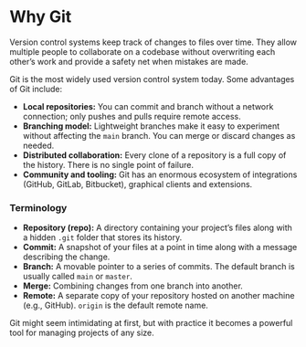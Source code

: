 # Why Git

Version control systems keep track of changes to files over time.  They
allow multiple people to collaborate on a codebase without overwriting
each other’s work and provide a safety net when mistakes are made.

Git is the most widely used version control system today.  Some
advantages of Git include:

* **Local repositories:** You can commit and branch without a network
  connection; only pushes and pulls require remote access.
* **Branching model:** Lightweight branches make it easy to
  experiment without affecting the `main` branch.  You can merge or
  discard changes as needed.
* **Distributed collaboration:** Every clone of a repository is a full
  copy of the history.  There is no single point of failure.
* **Community and tooling:** Git has an enormous ecosystem of
  integrations (GitHub, GitLab, Bitbucket), graphical clients and
  extensions.

### Terminology

* **Repository (repo):** A directory containing your project’s files
  along with a hidden `.git` folder that stores its history.
* **Commit:** A snapshot of your files at a point in time along with a
  message describing the change.
* **Branch:** A movable pointer to a series of commits.  The default
  branch is usually called `main` or `master`.
* **Merge:** Combining changes from one branch into another.
* **Remote:** A separate copy of your repository hosted on another
  machine (e.g., GitHub).  `origin` is the default remote name.

Git might seem intimidating at first, but with practice it becomes a
powerful tool for managing projects of any size.